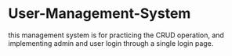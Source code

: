 ﻿# User-Management-System
this management system is for practicing the CRUD operation, and implementing admin and user login through a single login page.
